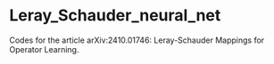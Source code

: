# Leray_Schauder_neural_net

Codes for the article arXiv:2410.01746: Leray-Schauder Mappings for Operator Learning.
